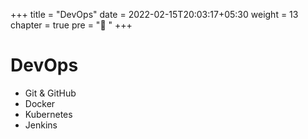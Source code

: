 +++
title = "DevOps"
date =  2022-02-15T20:03:17+05:30
weight = 13
chapter = true
pre = "🚀 "
+++

# DevOps

- Git & GitHub
- Docker
- Kubernetes
- Jenkins